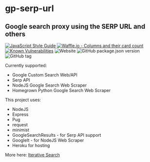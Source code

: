 # gp-serp-url

## Google search proxy using the SERP URL and others

[![JavaScript Style Guide](https://img.shields.io/badge/code_style-standard-brightgreen.svg)](https://standardjs.com)
[![Waffle.io - Columns and their card count](https://badge.waffle.io/mkobar/gp-serp-url.svg?columns=all)](https://waffle.io/mkobar/gp-serp-url)
[![Known Vulnerabilities](https://snyk.io/test/github/mkobar/gp-serp-url/badge.svg?targetFile=package.json)](https://snyk.io/test/github/mkobar/gp-serp-url?targetFile=package.json)
![Website](https://img.shields.io/website-up-down-green-red/https/isearch-demo.herokuapp.com/.svg)
![GitHub package.json version](https://img.shields.io/github/package-json/v/mkobar/gp-serp-url.svg)
![GitHub tag](https://img.shields.io/github/tag/mkobar/gp-serp-url.svg)


Currently supported:

- Google Custom Search Web/API
- Serp API
- NodeJS Google Search Web Scraper
- Homegrown Python Google Search Web Scraper

This project uses:
- NodeJS
- Express
- Pug
- request
- minimist
- GoogleSearchResults - for Serp API support
- GoogleIt - for NodeJS Web Scraper
- Heroku for hosting

More here: [Iterative Search](http://iterativesearch.com)


